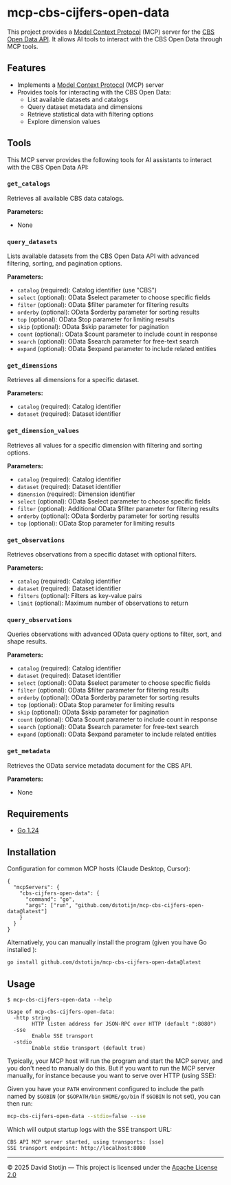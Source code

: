 # mcp-cbs-cijfers-open-data

This project provides a [Model Context
Protocol](https://modelcontextprotocol.io/) (MCP) server for the [CBS Open Data
API](https://www.cbs.nl/nl-nl/onze-diensten/open-data). It
allows AI tools to interact with the CBS Open Data through MCP
tools.

## Features

- Implements a [Model Context Protocol](https://modelcontextprotocol.io/) (MCP)
  server
- Provides tools for interacting with the CBS Open Data:
  - List available datasets and catalogs
  - Query dataset metadata and dimensions
  - Retrieve statistical data with filtering options
  - Explore dimension values

## Tools

This MCP server provides the following tools for AI assistants to interact with the CBS Open Data API:

### `get_catalogs`

Retrieves all available CBS data catalogs.

**Parameters:**

- None

### `query_datasets`

Lists available datasets from the CBS Open Data API with advanced filtering, sorting, and pagination options.

**Parameters:**

- `catalog` (required): Catalog identifier (use "CBS")
- `select` (optional): OData $select parameter to choose specific fields
- `filter` (optional): OData $filter parameter for filtering results
- `orderby` (optional): OData $orderby parameter for sorting results
- `top` (optional): OData $top parameter for limiting results
- `skip` (optional): OData $skip parameter for pagination
- `count` (optional): OData $count parameter to include count in response
- `search` (optional): OData $search parameter for free-text search
- `expand` (optional): OData $expand parameter to include related entities

### `get_dimensions`

Retrieves all dimensions for a specific dataset.

**Parameters:**

- `catalog` (required): Catalog identifier
- `dataset` (required): Dataset identifier

### `get_dimension_values`

Retrieves all values for a specific dimension with filtering and sorting options.

**Parameters:**

- `catalog` (required): Catalog identifier
- `dataset` (required): Dataset identifier
- `dimension` (required): Dimension identifier
- `select` (optional): OData $select parameter to choose specific fields
- `filter` (optional): Additional OData $filter parameter for filtering results
- `orderby` (optional): OData $orderby parameter for sorting results
- `top` (optional): OData $top parameter for limiting results

### `get_observations`

Retrieves observations from a specific dataset with optional filters.

**Parameters:**

- `catalog` (required): Catalog identifier
- `dataset` (required): Dataset identifier
- `filters` (optional): Filters as key-value pairs
- `limit` (optional): Maximum number of observations to return

### `query_observations`

Queries observations with advanced OData query options to filter, sort, and shape results.

**Parameters:**

- `catalog` (required): Catalog identifier
- `dataset` (required): Dataset identifier
- `select` (optional): OData $select parameter to choose specific fields
- `filter` (optional): OData $filter parameter for filtering results
- `orderby` (optional): OData $orderby parameter for sorting results
- `top` (optional): OData $top parameter for limiting results
- `skip` (optional): OData $skip parameter for pagination
- `count` (optional): OData $count parameter to include count in response
- `search` (optional): OData $search parameter for free-text search
- `expand` (optional): OData $expand parameter to include related entities

### `get_metadata`

Retrieves the OData service metadata document for the CBS API.

**Parameters:**

- None

## Requirements

- [Go 1.24](https://go.dev/dl/)

## Installation

Configuration for common MCP hosts (Claude Desktop, Cursor):

```jsonc
{
  "mcpServers": {
    "cbs-cijfers-open-data": {
      "command": "go",
      "args": ["run", "github.com/dstotijn/mcp-cbs-cijfers-open-data@latest"]
    }
  }
}
```

Alternatively, you can manually install the program (given you have Go installed
):

```sh
go install github.com/dstotijn/mcp-cbs-cijfers-open-data@latest
```

## Usage

```
$ mcp-cbs-cijfers-open-data --help

Usage of mcp-cbs-cijfers-open-data:
  -http string
        HTTP listen address for JSON-RPC over HTTP (default ":8080")
  -sse
        Enable SSE transport
  -stdio
        Enable stdio transport (default true)
```

Typically, your MCP host will run the program and start the MCP server, and you
don't need to manually do this. But if you want to run the MCP server manually,
for instance because you want to serve over HTTP (using SSE):

Given you have your `PATH` environment configured to include the path named by
`$GOBIN` (or `$GOPATH/bin` `$HOME/go/bin` if `$GOBIN` is not set), you can then
run:

```sh
mcp-cbs-cijfers-open-data --stdio=false --sse
```

Which will output startup logs with the SSE transport URL:

```
CBS API MCP server started, using transports: [sse]
SSE transport endpoint: http://localhost:8080
```

---

© 2025 David Stotijn — This project is licensed under the [Apache License 2.0](/LICENSE)
